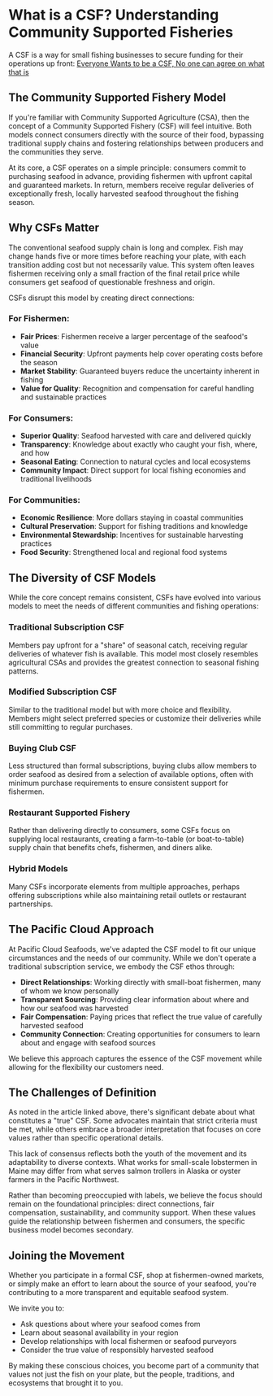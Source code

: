 # What is a CSF? Understanding Community Supported Fisheries

A CSF is a way for small fishing businesses to secure funding for their operations up front: [Everyone Wants to be a CSF, No one can agree on what that is](https://thecounter.org/community-supported-fishery-fulton-fish-market-csf/)

## The Community Supported Fishery Model

If you're familiar with Community Supported Agriculture (CSA), then the concept of a Community Supported Fishery (CSF) will feel intuitive. Both models connect consumers directly with the source of their food, bypassing traditional supply chains and fostering relationships between producers and the communities they serve.

At its core, a CSF operates on a simple principle: consumers commit to purchasing seafood in advance, providing fishermen with upfront capital and guaranteed markets. In return, members receive regular deliveries of exceptionally fresh, locally harvested seafood throughout the fishing season.

## Why CSFs Matter

The conventional seafood supply chain is long and complex. Fish may change hands five or more times before reaching your plate, with each transition adding cost but not necessarily value. This system often leaves fishermen receiving only a small fraction of the final retail price while consumers get seafood of questionable freshness and origin.

CSFs disrupt this model by creating direct connections:

### For Fishermen:
- **Fair Prices**: Fishermen receive a larger percentage of the seafood's value
- **Financial Security**: Upfront payments help cover operating costs before the season
- **Market Stability**: Guaranteed buyers reduce the uncertainty inherent in fishing
- **Value for Quality**: Recognition and compensation for careful handling and sustainable practices

### For Consumers:
- **Superior Quality**: Seafood harvested with care and delivered quickly
- **Transparency**: Knowledge about exactly who caught your fish, where, and how
- **Seasonal Eating**: Connection to natural cycles and local ecosystems
- **Community Impact**: Direct support for local fishing economies and traditional livelihoods

### For Communities:
- **Economic Resilience**: More dollars staying in coastal communities
- **Cultural Preservation**: Support for fishing traditions and knowledge
- **Environmental Stewardship**: Incentives for sustainable harvesting practices
- **Food Security**: Strengthened local and regional food systems

## The Diversity of CSF Models

While the core concept remains consistent, CSFs have evolved into various models to meet the needs of different communities and fishing operations:

### Traditional Subscription CSF
Members pay upfront for a "share" of seasonal catch, receiving regular deliveries of whatever fish is available. This model most closely resembles agricultural CSAs and provides the greatest connection to seasonal fishing patterns.

### Modified Subscription CSF
Similar to the traditional model but with more choice and flexibility. Members might select preferred species or customize their deliveries while still committing to regular purchases.

### Buying Club CSF
Less structured than formal subscriptions, buying clubs allow members to order seafood as desired from a selection of available options, often with minimum purchase requirements to ensure consistent support for fishermen.

### Restaurant Supported Fishery
Rather than delivering directly to consumers, some CSFs focus on supplying local restaurants, creating a farm-to-table (or boat-to-table) supply chain that benefits chefs, fishermen, and diners alike.

### Hybrid Models
Many CSFs incorporate elements from multiple approaches, perhaps offering subscriptions while also maintaining retail outlets or restaurant partnerships.

## The Pacific Cloud Approach

At Pacific Cloud Seafoods, we've adapted the CSF model to fit our unique circumstances and the needs of our community. While we don't operate a traditional subscription service, we embody the CSF ethos through:

- **Direct Relationships**: Working directly with small-boat fishermen, many of whom we know personally
- **Transparent Sourcing**: Providing clear information about where and how our seafood was harvested
- **Fair Compensation**: Paying prices that reflect the true value of carefully harvested seafood
- **Community Connection**: Creating opportunities for consumers to learn about and engage with seafood sources

We believe this approach captures the essence of the CSF movement while allowing for the flexibility our customers need.

## The Challenges of Definition

As noted in the article linked above, there's significant debate about what constitutes a "true" CSF. Some advocates maintain that strict criteria must be met, while others embrace a broader interpretation that focuses on core values rather than specific operational details.

This lack of consensus reflects both the youth of the movement and its adaptability to diverse contexts. What works for small-scale lobstermen in Maine may differ from what serves salmon trollers in Alaska or oyster farmers in the Pacific Northwest.

Rather than becoming preoccupied with labels, we believe the focus should remain on the foundational principles: direct connections, fair compensation, sustainability, and community support. When these values guide the relationship between fishermen and consumers, the specific business model becomes secondary.

## Joining the Movement

Whether you participate in a formal CSF, shop at fishermen-owned markets, or simply make an effort to learn about the source of your seafood, you're contributing to a more transparent and equitable seafood system.

We invite you to:
- Ask questions about where your seafood comes from
- Learn about seasonal availability in your region
- Develop relationships with local fishermen or seafood purveyors
- Consider the true value of responsibly harvested seafood

By making these conscious choices, you become part of a community that values not just the fish on your plate, but the people, traditions, and ecosystems that brought it to you.
